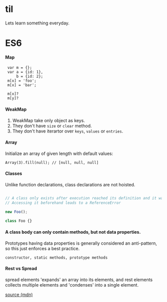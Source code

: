 # til
Lets learn something everyday.

# ES6

#### Map

```
 var m = {};
 var a = {id: 1},
     b = {id: 2};
 m[x] = 'foo';
 m[x] = 'bar';
 
 m[x]?
 m[y]?
```

#### WeakMap

1. WeakMap take only object as keys.
2. They don't have `size` or `clear` method.
3. They don't have iterartor over `keys`, `values` or `entries`.

#### Array

Initialize an array of given length with default values:

```
Array(3).fill(null); // [null, null, null]
```

#### Classes

Unlike function declarations, class declarations are not hoisted.

```js

// A class only exists after execution reached its definition and it was evaluated.
// Accessing it beforehand leads to a ReferenceError

new Foo();

class Foo {}

```

#### A class body can only contain methods, but not data properties.


Prototypes having data properties is generally considered an anti-pattern, so this just enforces a best practice.

`constructor, static methods, prototype methods`

#### Rest vs Spread

spread elements 'expands' an array into its elements, and rest elements collects
multiple elements and 'condenses' into a single element.

[source (mdn)](https://developer.mozilla.org/en/docs/Web/JavaScript/Reference/Operators/Spread_operator)
